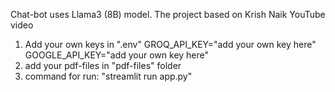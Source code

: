 Chat-bot uses Llama3 (8B) model.
The project based on Krish Naik YouTube video

1) Add your own keys in ".env"
 GROQ_API_KEY="add your own key here"
 GOOGLE_API_KEY="add your own key here"
2) add your pdf-files in "pdf-files" folder
3) command for run: "streamlit run app.py"
